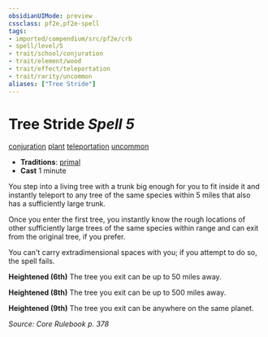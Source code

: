 ```yaml
---
obsidianUIMode: preview
cssclass: pf2e,pf2e-spell
tags:
- imported/compendium/src/pf2e/crb
- spell/level/5
- trait/school/conjuration
- trait/element/wood
- trait/effect/teleportation
- trait/rarity/uncommon
aliases: ["Tree Stride"]
---
```

# Tree Stride *Spell 5*   
[conjuration](conjuration.md)  [plant](plant.md)  [teleportation](teleportation.md)  [uncommon](uncommon.md)  

- **Traditions**: [primal](primal.md)
- **Cast** 1 minute 

You step into a living tree with a trunk big enough for you to fit inside it and instantly teleport to any tree of the same species within 5 miles that also has a sufficiently large trunk.

Once you enter the first tree, you instantly know the rough locations of other sufficiently large trees of the same species within range and can exit from the original tree, if you prefer.

You can't carry extradimensional spaces with you; if you attempt to do so, the spell fails.

**Heightened (6th)** The tree you exit can be up to 50 miles away.

**Heightened (8th)** The tree you exit can be up to 500 miles away.

**Heightened (9th)** The tree you exit can be anywhere on the same planet.

*Source: Core Rulebook p. 378*
